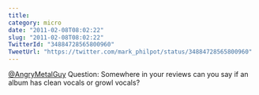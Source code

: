```yaml
---
title: 
category: micro
date: "2011-02-08T08:02:22"
slug: "2011-02-08T08:02:22"
TwitterId: "34884728565800960"
TweetUrl: "https://twitter.com/mark_philpot/status/34884728565800960"
---
```


[@AngryMetalGuy](https://twitter.com/AngryMetalGuy) Question: Somewhere in your
reviews can you say if an album has clean vocals or growl vocals?
